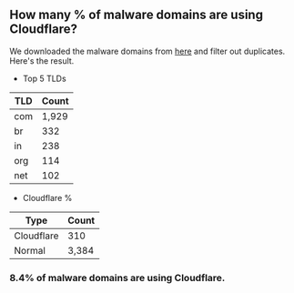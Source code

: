## How many % of malware domains are using Cloudflare?


We downloaded the malware domains from [here](https://urlhaus.abuse.ch) and filter out duplicates.
Here's the result.


[//]: # (start replacement)


- Top 5 TLDs

| TLD | Count |
| --- | --- |
| com | 1,929 |
| br | 332 |
| in | 238 |
| org | 114 |
| net | 102 |


- Cloudflare %

| Type | Count |
| --- | --- |
| Cloudflare | 310 |
| Normal | 3,384 |


### 8.4% of malware domains are using Cloudflare.